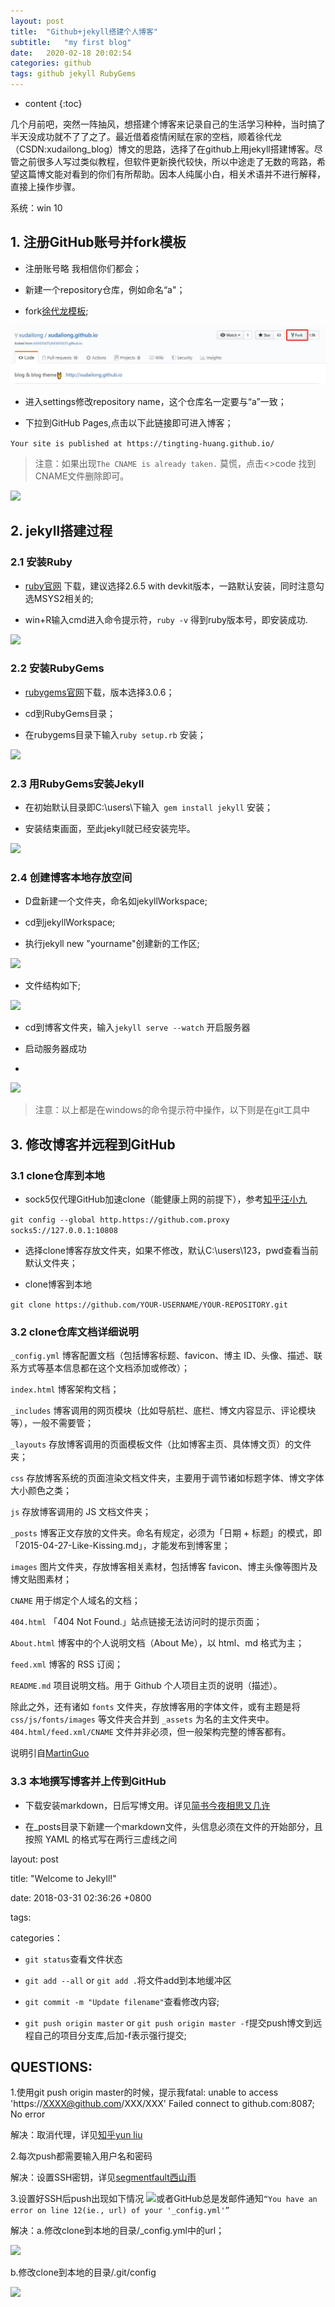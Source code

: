 ```yaml
---
layout: post
title:  "Github+jekyll搭建个人博客"
subtitle:   "my first blog"
date:   2020-02-18 20:02:54
categories: github
tags: github jekyll RubyGems
---
```


* content
{:toc}

几个月前吧，突然一阵抽风，想搭建个博客来记录自己的生活学习种种，当时搞了半天没成功就不了了之了。最近借着疫情闲赋在家的空档，顺着徐代龙（CSDN:xudailong_blog）博文的思路，选择了在github上用jekyll搭建博客。尽管之前很多人写过类似教程，但软件更新换代较快，所以中途走了无数的弯路，希望这篇博文能对看到的你们有所帮助。因本人纯属小白，相关术语并不进行解释，直接上操作步骤。


系统：win 10

## 1. 注册GitHub账号并fork模板

* 注册账号略 我相信你们都会；

* 新建一个repository仓库，例如命名“a"；

* fork[徐代龙模板](https://github.com/xudailong/xudailong.github.io);

![](https://raw.githubusercontent.com/tingting-huang/PicGo/master/blog_files/img/PicGo-GitHub-PicBed/fork.jpg)

* 进入settings修改repository name，这个仓库名一定要与“a”一致；

* 下拉到GitHub Pages,点击以下此链接即可进入博客；

```Your site is published at https://tingting-huang.github.io/```

>注意：如果出现```The CNAME is already taken.``` 莫慌，点击<>code 找到CNAME文件删除即可。

![](https://raw.githubusercontent.com/tingting-huang/PicGo/master/blog_files/img/PicGo-GitHub-PicBed/delete_cname.jpg)
## 2. jekyll搭建过程
### 2.1 安装Ruby
* [ruby官网](https://rubyinstaller.org/downloads/) 下载，建议选择2.6.5 with devkit版本，一路默认安装，同时注意勾选MSYS2相关的;

* win+R输入cmd进入命令提示符，```ruby -v``` 得到ruby版本号，即安装成功.

![](https://raw.githubusercontent.com/tingting-huang/PicGo/master/blog_files/img/PicGo-GitHub-PicBed/ruby_v.jpg)
### 2.2 安装RubyGems
* [rubygems官网](https://rubygems.org/pages/download)下载，版本选择3.0.6； 

* cd到RubyGems目录；   

* 在rubygems目录下输入```ruby setup.rb``` 安装；   

![](https://raw.githubusercontent.com/tingting-huang/PicGo/master/blog_files/img/PicGo-GitHub-PicBed/安装rubygems.png) 
### 2.3 用RubyGems安装Jekyll
* 在初始默认目录即C:\users\下输入``` gem install jekyll``` 安装；   

* 安装结束画面，至此jekyll就已经安装完毕。

![](https://raw.githubusercontent.com/tingting-huang/PicGo/master/blog_files/img/PicGo-GitHub-PicBed/jekyll安装成功.png)
### 2.4 创建博客本地存放空间
* D盘新建一个文件夹，命名如jekyllWorkspace;

* cd到jekyllWorkspace;   

* 执行jekyll new "yourname"创建新的工作区;   

![](https://raw.githubusercontent.com/tingting-huang/PicGo/master/blog_files/img/PicGo-GitHub-PicBed/jekyllnew_tt.jpg)

* 文件结构如下;

![](https://raw.githubusercontent.com/tingting-huang/PicGo/master/blog_files/img/PicGo-GitHub-PicBed/本地文件结构.png)

* cd到博客文件夹，输入```jekyll serve --watch``` 开启服务器   

* 启动服务器成功
* 
![](https://raw.githubusercontent.com/tingting-huang/PicGo/master/blog_files/img/PicGo-GitHub-PicBed/启动服务器watch.png)


>注意：以上都是在windows的命令提示符中操作，以下则是在git工具中
## 3. 修改博客并远程到GitHub
### 3.1 clone仓库到本地
* sock5仅代理GitHub加速clone（能健康上网的前提下），参考[知乎汪小九](https://www.zhihu.com/question/27159393)

```git config --global http.https://github.com.proxy socks5://127.0.0.1:10808```

* 选择clone博客存放文件夹，如果不修改，默认C:\users\123，pwd查看当前默认文件夹；

* clone博客到本地

```git clone https://github.com/YOUR-USERNAME/YOUR-REPOSITORY.git``` 
### 3.2 clone仓库文档详细说明
```_config.yml``` 博客配置文档（包括博客标题、favicon、博主 ID、头像、描述、联系方式等基本信息都在这个文档添加或修改）；

```index.html``` 博客架构文档；

```_includes``` 博客调用的网页模块（比如导航栏、底栏、博文内容显示、评论模块等），一般不需要管；

```_layouts``` 存放博客调用的页面模板文件（比如博客主页、具体博文页）的文件夹；

```css``` 存放博客系统的页面渲染文档文件夹，主要用于调节诸如标题字体、博文字体大小颜色之类；

```js``` 存放博客调用的 JS 文档文件夹；

```_posts``` 博客正文存放的文件夹。命名有规定，必须为「日期 + 标题」的模式，即「2015-04-27-Like-Kissing.md」，才能发布到博客里；

```images``` 图片文件夹，存放博客相关素材，包括博客 favicon、博主头像等图片及博文贴图素材；

```CNAME``` 用于绑定个人域名的文档；

```404.html``` 「404 Not Found.」站点链接无法访问时的提示页面；

```About.html``` 博客中的个人说明文档（About Me），以 html、md 格式为主；

```feed.xml``` 博客的 RSS 订阅；

```README.md``` 项目说明文档。用于 Github 个人项目主页的说明（描述）。

除此之外，还有诸如 ```fonts``` 文件夹，存放博客用的字体文件，或有主题是将 ```css/js/fonts/images``` 等文件夹合并到 ```_assets``` 为名的主文件夹中。```404.html/feed.xml/CNAME``` 文件并非必须，但一般架构完整的博客都有。

说明引自[MartinGuo](https://martinguo.github.io/blog/2015/10/19/Build-Your-First-GitHub-Pages-Blog/)
### 3.3 本地撰写博客并上传到GitHub
* 下载安装markdown，日后写博文用。详见[简书今夜相思又几许](https://www.jianshu.com/p/5604996dcdbb)

* 在_posts目录下新建一个markdown文件，头信息必须在文件的开始部分，且按照 YAML 的格式写在两行三虚线之间

layout: post

title:  "Welcome to Jekyll!"

date:   2018-03-31 02:36:26 +0800

tags:

categories：

* ```git status```查看文件状态

* ```git add --all```  or  ```git add .```将文件add到本地缓冲区

* ```git commit -m "Update filename"```查看修改内容; 

* ```git push origin master```  or  ```git push origin master -f```提交push博文到远程自己的项目分支库,后加-f表示强行提交;

## QUESTIONS:

1.使用git push origin master的时候，提示我fatal: unable to access 'https://XXXX@github.com/XXX/XXX' Failed connect to github.com:8087; No error

解决：取消代理，详见[知乎yun liu](https://www.zhihu.com/question/26954892)

2.每次push都需要输入用户名和密码

解决：设置SSH密钥，详见[segmentfault西山雨](https://segmentfault.com/a/1190000002645623#comment-area)

3.设置好SSH后push出现如下情况
![](https://raw.githubusercontent.com/tingting-huang/PicGo/master/blog_files/img/PicGo-GitHub-PicBed/pusherror.png)或者GitHub总是发邮件通知```“You have an error on line 12(ie., url) of your '_config.yml'”```

解决：a.修改clone到本地的目录/_config.yml中的url；

![](https://raw.githubusercontent.com/tingting-huang/PicGo/master/blog_files/img/PicGo-GitHub-PicBed/修改_config.yml.png)

b.修改clone到本地的目录/.git/config

![](https://raw.githubusercontent.com/tingting-huang/PicGo/master/blog_files/img/PicGo-GitHub-PicBed/修改git下的config.png)


